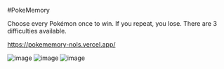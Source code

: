 #PokeMemory

Choose every Pokémon once to win. If you repeat, you lose.
There are 3 difficulties available.

https://pokememory-nols.vercel.app/

![image](https://github.com/user-attachments/assets/bf01b2b6-ff54-4ee7-93c0-8ef3ec568762)
![image](https://github.com/user-attachments/assets/2f5dc294-4d00-4c7d-9dda-da36eb84a200)
![image](https://github.com/user-attachments/assets/3862ace4-bef6-4fe2-8e67-20f11aedcafa)




